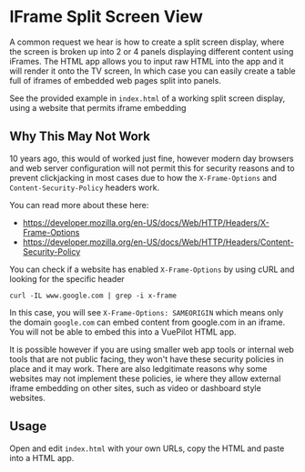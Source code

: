 # IFrame Split Screen View

A common request we hear is how to create a split screen display, where the screen is broken up into 2 or 4 panels displaying different content using iFrames. The HTML app allows you to input raw HTML into the app and it will render it onto the TV screen, In which case you can easily create a table full of iframes of embedded web pages split into panels.

See the provided example in `index.html` of a working split screen display, using a website that permits iframe embedding

## Why This May Not Work

10 years ago, this would of worked just fine, however modern day browsers and web server configuration will not permit this for security reasons and to prevent clickjacking in most cases due to how the `X-Frame-Options` and `Content-Security-Policy` headers work.

You can read more about these here:

- https://developer.mozilla.org/en-US/docs/Web/HTTP/Headers/X-Frame-Options
- https://developer.mozilla.org/en-US/docs/Web/HTTP/Headers/Content-Security-Policy

You can check if a website has enabled `X-Frame-Options` by using cURL and looking for the specific header

```
curl -IL www.google.com | grep -i x-frame
```

In this case, you will see `X-Frame-Options: SAMEORIGIN` which means only the domain `google.com` can embed content from google.com in an iframe. You will not be able to embed this into a VuePilot HTML app.

It is possible however if you are using smaller web app tools or internal web tools that are not public facing, they won't have these security policies in place and it may work. There are also ledgitimate reasons why some websites may not implement these policies, ie where they allow external iframe embedding on other sites, such as video or dashboard style websites.

## Usage

Open and edit `index.html` with your own URLs, copy the HTML and paste into a HTML app.
